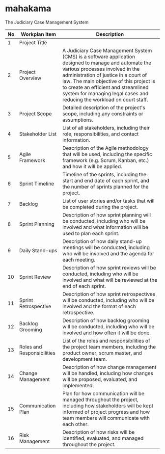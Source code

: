 # mahakama
The Judiciary Case Management System
<table><thead><tr><th>No</th><th>Workplan Item</th><th>Description</th></tr></thead><tbody><tr><td>1</td><td>Project Title</td><td></td></tr><tr><td>2</td><td>Project Overview</td><td>A Judiciary Case Management System (CMS) is a software application designed to manage and automate the various processes involved in the administration of justice in a court of law. The main objective of this project is to create an efficient and streamlined system for managing legal cases and reducing the workload on court staff.</td></tr><tr><td>3</td><td>Project Scope</td><td>Detailed description of the project's scope, including any constraints or assumptions.</td></tr><tr><td>4</td><td>Stakeholder List</td><td>List of all stakeholders, including their role, responsibilities, and contact information.</td></tr><tr><td>5</td><td>Agile Framework</td><td>Description of the Agile methodology that will be used, including the specific framework (e.g. Scrum, Kanban, etc.) and how it will be applied.</td></tr><tr><td>6</td><td>Sprint Timeline</td><td>Timeline of the sprints, including the start and end date of each sprint, and the number of sprints planned for the project.</td></tr><tr><td>7</td><td>Backlog</td><td>List of user stories and/or tasks that will be completed during the project.</td></tr><tr><td>8</td><td>Sprint Planning</td><td>Description of how sprint planning will be conducted, including who will be involved and what information will be used to plan each sprint.</td></tr><tr><td>9</td><td>Daily Stand-ups</td><td>Description of how daily stand-up meetings will be conducted, including who will be involved and the agenda for each meeting.</td></tr><tr><td>10</td><td>Sprint Review</td><td>Description of how sprint reviews will be conducted, including who will be involved and what will be reviewed at the end of each sprint.</td></tr><tr><td>11</td><td>Sprint Retrospective</td><td>Description of how sprint retrospectives will be conducted, including who will be involved and the format of each retrospective.</td></tr><tr><td>12</td><td>Backlog Grooming</td><td>Description of how backlog grooming will be conducted, including who will be involved and how often it will be done.</td></tr><tr><td>13</td><td>Roles and Responsibilities</td><td>List of the roles and responsibilities of the project team members, including the product owner, scrum master, and development team.</td></tr><tr><td>14</td><td>Change Management</td><td>Description of how change management will be handled, including how changes will be proposed, evaluated, and implemented.</td></tr><tr><td>15</td><td>Communication Plan</td><td>Plan for how communication will be managed throughout the project, including how stakeholders will be kept informed of project progress and how team members will communicate with each other.</td></tr><tr><td>16</td><td>Risk Management</td><td>Description of how risks will be identified, evaluated, and managed throughout the project.</td></tr></tbody></table>
